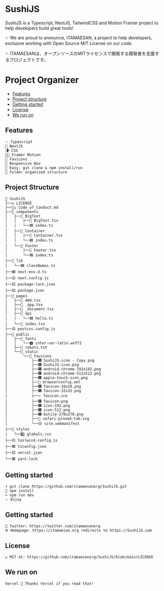 # SushiJS

SushiJS is a Typescript, NextJS, TailwindCSS and Motion Framer project to help developers build great tools!
 
 ✨  We are proud to announce, ITAMAESAN, a project to help developers, exclusive working with Open Source MIT License on our code.
 
 ✨ ITAMAESANは、オープンソースのMITライセンスで開発する開発者を支援するプロジェクトです。


# Project Organizer

- [Features](#features)
- [Project structure](#project-structure)
- [Getting started](#getting-started)
- [License](#license)
- [We run on](#we-run-on)


## Features

    ✨ Typescript
    📘 NextJS
    🌗 CSS
    😶‍🌫️ Framer Motion
    🦄 Favicons
    📱 Responsive Nav
    🍱 Easy, git clone & npm install/run
    🎉 Folder organized structure


## Project Structure

    🍣 SushiJS
    ├──⚖️ LICENSE
    ├──👩‍⚖️ Code_of_Conduct.md
    ├──🍱 components
    │   ├──🥡 BigText
    │   │   ├──🔵 BigText.tsx
    │   │   └──🟦 index.ts
    │   ├──🥡 Container
    │   │   ├──🔵 Container.tsx
    │   │   └──🟦 index.ts
    │   └──🥡 Footer
    │       ├──🔵 Footer.tsx
    │       └──🟦 index.ts
    ├──🍱 lib
    │   └──🟦 classNames.ts
    ├──🟦 next-env.d.ts
    ├──🟡 next.config.js
    ├──🟨 package-lock.json
    ├──🟨 package.json
    ├──🍱 pages
    │   ├──🔵 404.tsx
    │   ├──🔵 _app.tsx
    │   ├──🔵 _document.tsx
    │   ├──🥡 api
    │   │   └──🟦 hello.ts
    │   └──🔵 index.tsx
    ├──🟡 postcss.config.js
    ├──🍱 public
    │   ├──🥡 fonts
    │   │   └──🅰️ inter-var-latin.woff2
    │   ├──🤖 robots.txt
    │   └──🥡 static
    │       └──🧃 favicons
    │           ├──🎆 SushiJS-icon - Copy.png
    │           ├──🎆 SushiJS-icon.png
    │           ├──🎆 android-chrome-192x192.png
    │           ├──🎆 android-chrome-512x512.png
    │           ├──🎆 apple-touch-icon.png
    │           ├──🐘 browserconfig.xml
    │           ├──🎆 favicon-16x16.png
    │           ├──🎆 favicon-32x32.png
    │           ├──⭐️ favicon.ico
    │           ├──🎆 favicon.png
    │           ├──🎆 icon-192.png
    │           ├──🎆 icon-512.png
    │           ├──🎆 mstile-270x270.png
    │           ├──🎇 safari-pinned-tab.svg
    │           └──🟡 site.webmanifest
    ├──🍱 styles
    │   └──#️⃣ globals.css
    ├──🟡 tailwind.config.js
    ├──🟦 tsconfig.json
    ├──🟨 vercel.json
    └──🟦 yarn.lock


## Getting started
 
    ⬇️ git clone https://github.com/itamaesanorg/SushiJS.git
    🔄 npm install
    ➡️ npm run dev
    ✨ Enjoy


## Getting started

    🐣 Twitter: https://twitter.com/itamaesanorg
    🌐 Homepage: https://itamaesan.org redirects to https://SushiJS.com


## License

    ⚖️ MIT at: https://github.com/itamaesanorg/SushiJS/blob/main/LICENSE


## We run on
    Vercel 🍣 Thanks Vercel if you read that!
